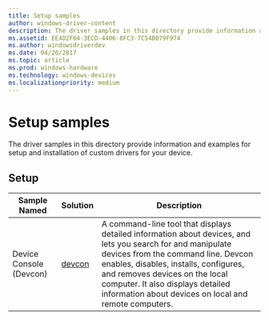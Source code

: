 ```yaml
---
title: Setup samples
author: windows-driver-content
description: The driver samples in this directory provide information and examples for setup and installation of custom drivers for your device.
ms.assetid: EE4D2F04-3ECD-4406-8FC3-7C54B079F974
ms.author: windowsdriverdev
ms.date: 04/20/2017
ms.topic: article
ms.prod: windows-hardware
ms.technology: windows-devices
ms.localizationpriority: medium
---
```


# Setup samples


The driver samples in this directory provide information and examples for setup and installation of custom drivers for your device.

## Setup


| Sample Named            | Solution                                                  | Description                                                                                                                                                                                                                                                                                                               |
|-------------------------|-----------------------------------------------------------|---------------------------------------------------------------------------------------------------------------------------------------------------------------------------------------------------------------------------------------------------------------------------------------------------------------------------|
| Device Console (Devcon) | [devcon](http://go.microsoft.com/fwlink/p/?LinkId=617966) | A command-line tool that displays detailed information about devices, and lets you search for and manipulate devices from the command line. Devcon enables, disables, installs, configures, and removes devices on the local computer. It also displays detailed information about devices on local and remote computers. |

 

 

 




